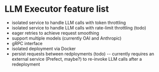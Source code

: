 # LLM Executor feature list

- isolated service to handle LLM calls with token throttling
- isolated service to handle LLM calls with rate-limit throttling (todo)
- eager retries to achieve request smoothing
- support multiple models (currently OAI and Anthropic)
- gRPC interface
- isolated deployment via Docker
- persist requests between redployments (todo) -- currently requires an external service (Prefect, maybe?) to re-invoke LLM calls after a redeployment
